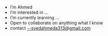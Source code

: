 - I’m Ahmed
- I’m interested in ...
- I’m currently learning ...
- Open to collaborate on anything what I know
- contact --syedahmeda313@gmail.com

